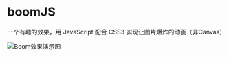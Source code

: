 # boomJS
一个有趣的效果，用 JavaScript 配合 CSS3 实现让图片爆炸的动画（非Canvas）

![Boom效果演示图](https://github.com/chokcoco/boomJS/blob/master/boomExample.gif) 
